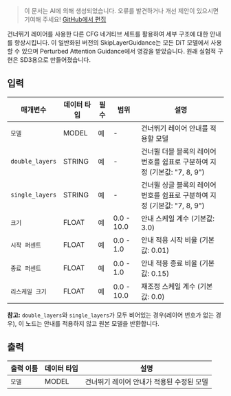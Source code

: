> 이 문서는 AI에 의해 생성되었습니다. 오류를 발견하거나 개선 제안이 있으시면 기여해 주세요! [GitHub에서 편집](https://github.com/Comfy-Org/embedded-docs/blob/main/comfyui_embedded_docs/docs/SkipLayerGuidanceDiT/ko.md)

건너뛰기 레이어를 사용한 다른 CFG 네거티브 세트를 활용하여 세부 구조에 대한 안내를 향상시킵니다. 이 일반화된 버전의 SkipLayerGuidance는 모든 DiT 모델에서 사용할 수 있으며 Perturbed Attention Guidance에서 영감을 받았습니다. 원래 실험적 구현은 SD3용으로 만들어졌습니다.

## 입력

| 매개변수 | 데이터 타입 | 필수 | 범위 | 설명 |
|-----------|-----------|----------|-------|-------------|
| `모델` | MODEL | 예 | - | 건너뛰기 레이어 안내를 적용할 모델 |
| `double_layers` | STRING | 예 | - | 건너뛸 더블 블록의 레이어 번호를 쉼표로 구분하여 지정 (기본값: "7, 8, 9") |
| `single_layers` | STRING | 예 | - | 건너뛸 싱글 블록의 레이어 번호를 쉼표로 구분하여 지정 (기본값: "7, 8, 9") |
| `크기` | FLOAT | 예 | 0.0 - 10.0 | 안내 스케일 계수 (기본값: 3.0) |
| `시작 퍼센트` | FLOAT | 예 | 0.0 - 1.0 | 안내 적용 시작 비율 (기본값: 0.01) |
| `종료 퍼센트` | FLOAT | 예 | 0.0 - 1.0 | 안내 적용 종료 비율 (기본값: 0.15) |
| `리스케일 크기` | FLOAT | 예 | 0.0 - 10.0 | 재조정 스케일 계수 (기본값: 0.0) |

**참고:** `double_layers`와 `single_layers`가 모두 비어있는 경우(레이어 번호가 없는 경우), 이 노드는 안내를 적용하지 않고 원본 모델을 반환합니다.

## 출력

| 출력 이름 | 데이터 타입 | 설명 |
|-------------|-----------|-------------|
| `모델` | MODEL | 건너뛰기 레이어 안내가 적용된 수정된 모델 |

